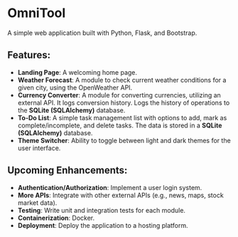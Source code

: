 # OmniTool

A simple web application built with Python, Flask, and Bootstrap.

## Features:
- **Landing Page**: A welcoming home page.
- **Weather Forecast**: A module to check current weather conditions for a given city, using the OpenWeather API.
- **Currency Converter**: A module for converting currencies, utilizing an external API. It logs conversion history. Logs the history of operations to the **SQLite (SQLAlchemy)** database.
- **To-Do List**: A simple task management list with options to add, mark as complete/incomplete, and delete tasks. The data is stored in a **SQLite (SQLAlchemy)** database.
- **Theme Switcher**: Ability to toggle between light and dark themes for the user interface.

## Upcoming Enhancements:
- **Authentication/Authorization**: Implement a user login system.
- **More APIs**: Integrate with other external APIs (e.g., news, maps, stock market data).
- **Testing**: Write unit and integration tests for each module.
- **Containerization**: Docker.
- **Deployment**: Deploy the application to a hosting platform.